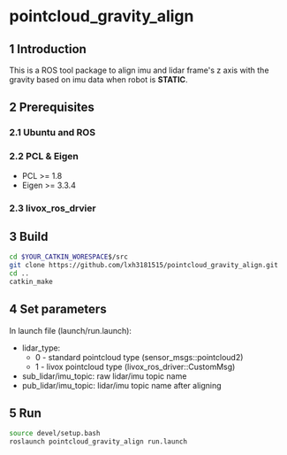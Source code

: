 # pointcloud_gravity_align

## 1 Introduction
This is a ROS tool package to align imu and lidar frame's z axis with the gravity based on imu data when robot is **STATIC**.

## 2 Prerequisites
### 2.1 Ubuntu and ROS
### 2.2 PCL & Eigen
- PCL >= 1.8
- Eigen >= 3.3.4
### 2.3 livox_ros_drvier

## 3 Build
```bash
cd $YOUR_CATKIN_WORESPACE$/src
git clone https://github.com/lxh3181515/pointcloud_gravity_align.git
cd ..
catkin_make
```

## 4 Set parameters
In launch file (launch/run.launch):
- lidar_type:
    - 0 - standard pointcloud type (sensor_msgs::pointcloud2)
    - 1 - livox pointcloud type (livox_ros_driver::CustomMsg)
- sub_lidar/imu_topic: raw lidar/imu topic name
- pub_lidar/imu_topic: lidar/imu topic name after aligning

## 5 Run
```bash
source devel/setup.bash
roslaunch pointcloud_gravity_align run.launch
```
